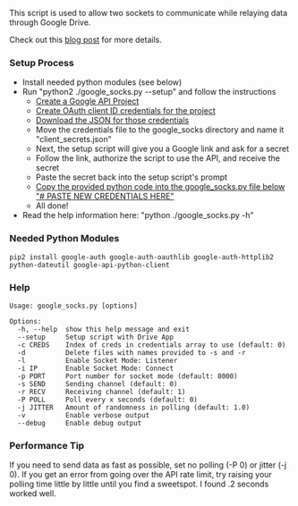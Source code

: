 This script is used to allow two sockets to communicate while relaying data through Google Drive.

Check out this [blog post](http://www.blackhillsinfosec.com/?p=5230) for more details.

### Setup Process

* Install needed python modules (see below)
* Run "python2 ./google_socks.py --setup" and follow the instructions
  * [Create a Google API Project](https://console.developers.google.com/projectcreate)
  * [Create OAuth client ID credentials for the project](https://console.developers.google.com/apis/credentials)
  * [Download the JSON for those credentials](https://console.developers.google.com/apis/credentials)
  * Move the credentials file to the google_socks directory and name it "client_secrets.json"
  * Next, the setup script will give you a Google link and ask for a secret
  * Follow the link, authorize the script to use the API, and receive the secret
  * Paste the secret back into the setup script's prompt
  * [Copy the provided python code into the google_socks.py file below "# PASTE NEW CREDENTIALS HERE"](https://github.com/lukebaggett/google_socks/blob/master/google_socks.py#L28)
  * All done!
* Read the help information here: "python ./google_socks.py -h"

### Needed Python Modules
    pip2 install google-auth google-auth-oauthlib google-auth-httplib2 python-dateutil google-api-python-client

### Help
    Usage: google_socks.py [options]
    
    Options:
      -h, --help  show this help message and exit
      --setup     Setup script with Drive App
      -c CREDS    Index of creds in credentials array to use (default: 0)
      -d          Delete files with names provided to -s and -r
      -l          Enable Socket Mode: Listener
      -i IP       Enable Socket Mode: Connect
      -p PORT     Port number for socket mode (default: 8000)
      -s SEND     Sending channel (default: 0)
      -r RECV     Receiving channel (default: 1)
      -P POLL     Poll every x seconds (default: 0)
      -j JITTER   Amount of randomness in polling (default: 1.0)
      -v          Enable verbose output
      --debug     Enable debug output

### Performance Tip
If you need to send data as fast as possible, set no polling (-P 0) or jitter (-j 0). If you get an error from going over the API rate limit, try raising your polling time little by little until you find a sweetspot. I found .2 seconds worked well.
